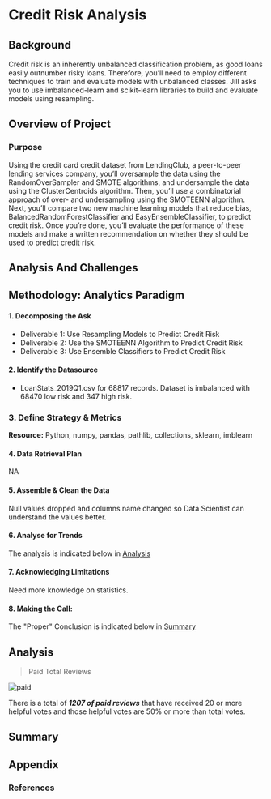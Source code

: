 # Credit Risk Analysis

## Background

Credit risk is an inherently unbalanced classification problem, as good loans easily outnumber risky loans. Therefore, you’ll need to employ different techniques to train and evaluate models with unbalanced classes. Jill asks you to use imbalanced-learn and scikit-learn libraries to build and evaluate models using resampling.

## Overview of Project

### Purpose

Using the credit card credit dataset from LendingClub, a peer-to-peer lending services company, you’ll oversample the data using the RandomOverSampler and SMOTE algorithms, and undersample the data using the ClusterCentroids algorithm. Then, you’ll use a combinatorial approach of over- and undersampling using the SMOTEENN algorithm. Next, you’ll compare two new machine learning models that reduce bias, BalancedRandomForestClassifier and EasyEnsembleClassifier, to predict credit risk. Once you’re done, you’ll evaluate the performance of these models and make a written recommendation on whether they should be used to predict credit risk.

## Analysis And Challenges

## Methodology: Analytics Paradigm

#### 1. Decomposing the Ask

* Deliverable 1: Use Resampling Models to Predict Credit Risk
* Deliverable 2: Use the SMOTEENN Algorithm to Predict Credit Risk
* Deliverable 3: Use Ensemble Classifiers to Predict Credit Risk

#### 2. Identify the Datasource
* LoanStats_2019Q1.csv for 68817 records. Dataset is imbalanced with 68470 low risk and 347 high risk.

### 3. Define Strategy & Metrics
**Resource:** Python, numpy, pandas, pathlib, collections, sklearn, imblearn

#### 4. Data Retrieval Plan
NA

#### 5. Assemble & Clean the Data
Null values dropped and columns name changed so Data Scientist can understand the values better. 

#### 6. Analyse for Trends

The analysis is indicated below in [Analysis](#analysis)

#### 7. Acknowledging Limitations
Need more knowledge on statistics.

#### 8. Making the Call:
The "Proper" Conclusion is indicated below in [Summary](#summary)

## Analysis



>Paid  Total Reviews

![paid](resources/paid_total.png)

There is a total of _**1207 of paid reviews**_ that have received 20 or more helpful votes and those helpful votes are 50% or more than total votes.

## Summary

## Appendix

### References
